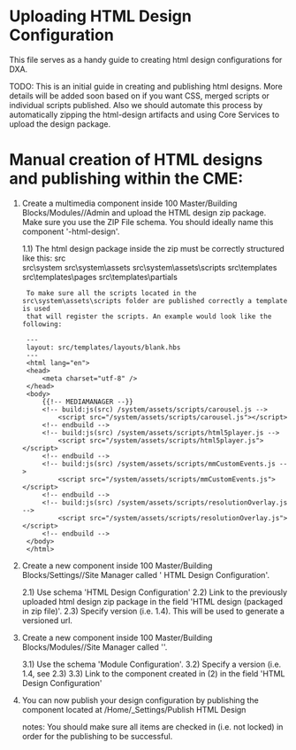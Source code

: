 Uploading HTML Design Configuration
===================================

This file serves as a handy guide to creating html design configurations for DXA.

TODO: 
This is an initial guide in creating and publishing html designs. More details will be added soon based on if you want 
CSS, merged scripts or individual scripts published. Also we should automate this process by automatically zipping the
html-design artifacts and using Core Services to upload the design package.


Manual creation of HTML designs and publishing within the CME:
==============================================================
1) Create a multimedia component inside 100 Master/Building Blocks/Modules/<ModuleName>/Admin and upload the HTML design zip package. Make sure 
you use the ZIP File schema. You should ideally name this component '<modulename>-html-design'.

	1.1) The html design package inside the zip must be correctly structured like this:
		src\
		src\system
		src\system\assets
		src\system\assets\scripts
		src\templates
		src\templates\pages
		src\templates\partials
		
		To make sure all the scripts located in the src\system\assets\scripts folder are published correctly a template is used
		that will register the scripts. An example would look like the following:
		
		---
		layout: src/templates/layouts/blank.hbs
		---
		<html lang="en">
		<head>
			<meta charset="utf-8" />
		</head>
		<body>	
			{{!-- MEDIAMANAGER --}}
			<!-- build:js(src) /system/assets/scripts/carousel.js -->
				<script src="/system/assets/scripts/carousel.js"></script>
			<!-- endbuild -->
			<!-- build:js(src) /system/assets/scripts/html5player.js -->
				<script src="/system/assets/scripts/html5player.js"></script>
			<!-- endbuild -->
			<!-- build:js(src) /system/assets/scripts/mmCustomEvents.js -->
				<script src="/system/assets/scripts/mmCustomEvents.js"></script>
			<!-- endbuild -->
			<!-- build:js(src) /system/assets/scripts/resolutionOverlay.js -->
				<script src="/system/assets/scripts/resolutionOverlay.js"></script>
			<!-- endbuild -->	
		</body>
		</html>

		
2) Create a new component inside 100 Master/Building Blocks/Settings/<ModuleName>/Site Manager called '<ModuleName> HTML Design Configuration'.

	2.1) Use schema 'HTML Design Configuration'
	2.2) Link to the previously uploaded html design zip package in the field 'HTML design (packaged in zip file)'.
	2.3) Specify version (i.e. 1.4). This will be used to generate a versioned url.
	
3) Create a new component inside 100 Master/Building Blocks/Modules/<ModuleName>/Site Manager called '<ModuleName>'.
	
	3.1) Use the schema 'Module Configuration'.
	3.2) Specify a version (i.e. 1.4, see 2.3)
	3.3) Link to the component created in (2) in the field 'HTML Design Configuration'
	
4) You can now publish your design configuration by publishing the component located at <Site>/Home/_Settings/Publish HTML Design

   notes: You should make sure all items are checked in (i.e. not locked) in order for the publishing to be successful.
      